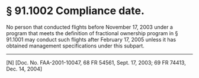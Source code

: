 # § 91.1002   Compliance date.

No person that conducted flights before November 17, 2003 under a program that meets the definition of fractional ownership program in § 91.1001 may conduct such flights after February 17, 2005 unless it has obtained management specifications under this subpart. 



---

[N] [Doc. No. FAA-2001-10047, 68 FR 54561, Sept. 17, 2003; 69 FR 74413, Dec. 14, 2004]




